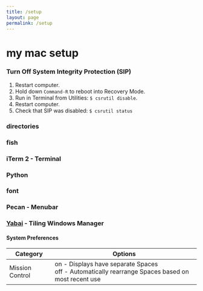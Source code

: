```yaml
---
title: /setup
layout: page
permalink: /setup
---
```


# my mac setup

### Turn Off System Integrity Protection (SIP)
1. Restart computer.
2. Hold down `Command-R` to reboot into Recovery Mode.
3. Run in Terminal from Utilities: `$ csrutil disable`.
5. Restart computer.
6. Check that SIP was disabled: `$ csrutil status`

### directories

### fish

### iTerm 2 - Terminal

### Python

### font

### Pecan - Menubar

### [Yabai](https://github.com/koekeishiya/yabai) - Tiling Windows Manager

#### System Preferences
| Category | Options |
| -------- | ------- |
| Mission Control  | on - Displays have separate Spaces </br> off - Automatically rearrange Spaces based on most recent use |
